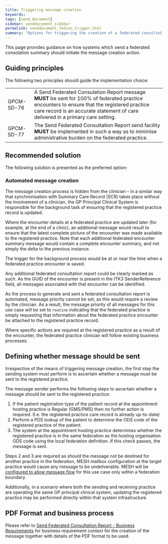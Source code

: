 ```yaml
---
title: Triggering message creation
keywords: 
tags: [send_document]
sidebar: senddocument_sidebar
permalink: senddocument_fedcon_trigger.html
summary: "Options for triggering the creation of a federated consultation summary message"
---
```



This page provides guidance on how systems which send a federated consolation summary should initiate the message creation action.

## Guiding principles ##

The following two principles should guide the implementation choice:

<table class="requirement-box">
  <tr>
    <td>GPCM-SD-76</td>
    <td>A Send Federated Consulation Report message <b>MUST</b> be sent for 100% of federated practice encounters to ensure that the registered practice care record is an accurate statement of care delivered in a primary care setting.</td>
  </tr>
  <tr>
    <td>GPCM-SD-77</td>
    <td>The Send Federated Consultation Report send facility <b>MUST</b> be implemented in such a way as to minimise administrative burden on the federated practice.</td>
  </tr>
</table>

## Recommended solution ##

The following solution is presented as the preferred option:

### Automated message creation ###

The message creation process is hidden from the clinician – in a similar way that synchronisation with Summary Care Record (SCR) takes place without the involvement of a clinician, the GP Principal Clinical System is responsible for the background task of ensuring that the registered practice record is updated.

Where the encounter details at a federated practice are updated later (for example, at the end of a clinic), an additional message would result to ensure that the latest complete picture of the encounter was made available to the registered practice. Note that each additional federated encounter summary message would contain a complete encounter summary, and not simply the delta to the previous instance.

The trigger for the background process would be at or near the time when a federated practice encounter is saved.

Any additional federated consultation report could be clearly marked as such. As the GUID of the encounter is present in the ITK3 SenderReference field, all messages associated with that encounter can be identified.

As the process to generate and sent a federated consultation report is automated, message priority cannot be set, as this would require a review by the clinician. As a result, the message priority of all messages for this use case will be set to `routine` indicating that the federated practice is simply requesting that information about the federated practice encounter be attached to the registered practice record.

Where specific actions are required at the registered practice as a result of the encounter, the federated practice clinician will follow existing business processes.
 
## Defining whether message should be sent ##

Irrespective of the means of triggering message creation, the first step the sending system must perform is to ascertain whether a message must be sent to the registered practice.

The message sender performs the following steps to ascertain whether a message should be sent to the registered practice:

1. If the patient registration type of the patient record at the appointment hosting practice is Regular (GMS/PMS) then no further action is required. (I.e. the registered practice care record is already up-to-date)
2. Perform a PDS lookup of the patient to determine the ODS code of the registered practice of the patient.
3. The system at the appointment hosting practice determines whether the registered practice is in the same federation as the hosting organisation ODS code using the local federation definition. If this check passes, the message is sent.

Steps 2 and 3 are required as should the message not be destined for another practice in the federation, MESH mailbox configuration at the target practice would cause any message to be undeliverable. MESH will be [configured to allow message flow](integration_mesh.html#configurating-mesh-to-enable-message-flow) for this use case only within a federation boundary.

Additionally, in a scenario where both the sending and receiving practice are operating the same GP principal clinical system, updating the registered practice may be performed directly within that system infrastructure.

## PDF Format and business process ##

Please refer to [Send Federated Consultation Report - Business Requirements](senddocument_fedcon_busreq.html) for business requirement context for the creation of the message together with details of the PDF format to be used.


